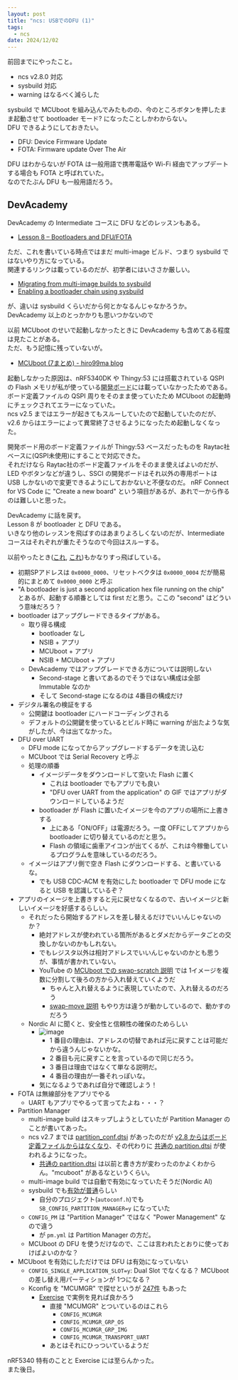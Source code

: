 ```yaml
---
layout: post
title: "ncs: USBでのDFU (1)"
tags:
  - ncs
date: 2024/12/02
---
```


前回までにやったこと。

* ncs v2.8.0 対応
* sysbuild 対応
* warning はなるべく減らした

sysbuild で MCUboot を組み込んでみたものの、今のところボタンを押したまま起動させて bootloader モード? になったことしかわからない。  
DFU できるようにしておきたい。

* DFU: Device Firmware Update
* FOTA: Firmware update Over The Air

DFU はわからないが FOTA は一般用語で携帯電話や Wi-Fi 経由でアップデートする場合も FOTA と呼ばれていた。  
なのでたぶん DFU も一般用語だろう。

## DevAcademy

DevAcademy の Intermediate コースに DFU などのレッスンもある。

* [Lesson 8 – Bootloaders and DFU/FOTA](https://academy.nordicsemi.com/courses/nrf-connect-sdk-intermediate/lessons/lesson-8-bootloaders-and-dfu-fota/)

ただ、これを書いている時点ではまだ multi-image ビルド、つまり sysbuild ではないやり方になっている。  
関連するリンクは載っているのだが、初学者にはいささか厳しい。

* [Migrating from multi-image builds to sysbuild](https://docs.nordicsemi.com/bundle/ncs-latest/page/nrf/releases_and_maturity/migration/migration_sysbuild.html)
* [Enabling a bootloader chain using sysbuild](https://docs.nordicsemi.com/bundle/ncs-latest/page/nrf/app_dev/bootloaders_dfu/mcuboot_nsib/bootloader_adding_sysbuild.html)

が、違いは sysbuild くらいだから何とかなるんじゃなかろうか。  
DevAcademy 以上のとっかかりも思いつかないので

以前 MCUboot のせいで起動しなかったときに DevAcademy も含めてある程度は見たことがある。  
ただ、もう記憶に残っていないが。

* [MCUboot (7まとめ) - hiro99ma blog](https://blog.hirokuma.work/2024/07/20240716-boot2.html)

起動しなかった原因は、nRF5340DK や Thingy:53 には搭載されている QSPI の Flash メモリが私が使っている[開発ボード](https://www.switch-science.com/products/8620?_pos=1&_sid=6944ab6c4&_ss=r)には載っていなかったためである。  
ボード定義ファイルの QSPI 周りをそのまま使っていたため MCUboot の起動時にチェックされてエラーになっていた。  
ncs v2.5 まではエラーが起きてもスルーしていたので起動していたのだが、v2.6 からはエラーによって異常終了させるようになったため起動しなくなった。

開発ボード用のボード定義ファイルが Thingy:53 ベースだったものを Raytac社ベースに(QSPI未使用)にすることで対応できた。  
それだけなら Raytac社のボード定義ファイルをそのまま使えばよいのだが、LED やボタンなどが違うし、SSCI の開発ボードはそれ以外の専用ポートは USB しかないので変更できるようにしておかないと不便なのだ。
nRF Connect for VS Code に "Create a new board" という項目があるが、あれで一から作るのは難しいと思った。

DevAcademy に話を戻す。  
Lesson 8 が bootloader と DFU である。  
いきなり他のレッスンを飛ばすのはあまりよろしくないのだが、Intermediate コースはそれぞれが重たそうなので今回はスルーする。

以前やったとき([これ](https://blog.hirokuma.work/2024/07/20240714-boot.html), [これ](https://blog.hirokuma.work/2024/07/20240715-boot.html))もかなりすっ飛ばしている。  

* 初期SPアドレスは `0x0000_0000`、リセットベクタは `0x0000_0004` だが簡易的にまとめて `0x0000_0000` と呼ぶ
* "A bootloader is just a second application hex file running on the chip" とあるが、起動する順番としては first だと思う。ここの "second" はどういう意味だろう？
* bootloader はアップグレードできるタイプがある。
  * 取り得る構成
    * bootloader なし
    * NSIB + アプリ
    * MCUboot + アプリ
    * NSIB + MCUboot + アプリ
  * DevAcademy ではアップグレードできる方については説明しない
    * Second-stage と書いてあるのでそうではない構成は全部 Immutable なのか
    * そして Second-stage になるのは 4番目の構成だけ
* デジタル署名の検証をする
  * 公開鍵は bootloader にハードコーディングされる
  * デフォルトの公開鍵を使っているとビルド時に warning が出たような気がしたが、今は出てなかった。
* DFU over UART
  * DFU mode になってからアップグレードするデータを流し込む
  * MCUboot では Serial Recovery と呼ぶ
  * 処理の順番
    * イメージデータをダウンロードして空いた Flash に置く
      * これは bootloader でもアプリでも良い
      * "DFU over UART from the application" の GIF ではアプリがダウンロードしているようだ
    * bootloader が Flash に置いたイメージを今のアプリの場所に上書きする
      * 上にある「ON/OFF」は電源だろう。一度 OFFにしてアプリから bootloader に切り替えているのだと思う。
      * Flash の領域に歯車アイコンが出てくるが、これは今稼働しているプログラムを意味しているのだろう。
  * イメージはアプリ側で空き Flash にダウンロードする、と書いているな。
    * でも USB CDC-ACM を有効にした bootloader で DFU mode になると USB を認識しているぞ？
* アプリのイメージを上書きすると元に戻せなくなるので、古いイメージと新しいイメージを好感するらしい。
  * それだったら開始するアドレスを差し替えるだけでいいんじゃないのか？
    * 絶対アドレスが使われている箇所があるとダメだからデータごとの交換しかないのかもしれない。
    * でもレジスタ以外は相対アドレスでいいんじゃないのかとも思うが、事情が書かれていない。
    * YouTube の [MCUboot での swap-scratch 説明](https://www.youtube.com/watch?v=KFgK3TRDNR4) では 1イメージを複数に分割して後ろの方から入れ替えていくようだ
      * ちゃんと入れ替えるように表現していたので、入れ替えるのだろう
      * [swap-move 説明](https://www.youtube.com/watch?v=TNvUHJ_NSo8) もやり方は違うが動かしているので、動かすのだろう
  * Nordic AI に聞くと、安全性と信頼性の確保のためらしい
    * ![image](images/20241202a-1.png)
      * 1 番目の理由は、アドレスの切替であれば元に戻すことは可能だから違うんじゃないかな。
      * 2 番目も元に戻すことを言っているので同じだろう。
      * 3 番目は理由ではなくて単なる説明だ。
      * 4 番目の理由が一番それっぽいな。
    * 気になるようであれば自分で確認しよう！
* FOTA は無線部分をアプリでやる
  * UART もアプリでやるって言ってたよね・・・？
* Partition Manager
  * multi-image build はスキップしようとしていたが Partition Manager のことが書いてあった。
  * ncs v2.7 までは [partition_conf.dtsi](https://github.com/nrfconnect/sdk-zephyr/blob/v3.6.99-ncs2/boards/nordic/nrf5340dk/nrf5340_cpuapp_partition_conf.dtsi)  があったのだが [v2.8 からはボード定義ファイルからはなくなり](https://github.com/nrfconnect/sdk-zephyr/tree/v3.7.99-ncs1/boards/nordic/nrf5340dk)、その代わりに [共通の partition.dtsi](https://github.com/nrfconnect/sdk-zephyr/blob/v3.7.99-ncs1/boards/nordic/nrf5340dk/nrf5340_cpuapp_common.dtsi#L163) が使われるようになった。
    * [共通の partition.dtsi](https://github.com/nrfconnect/sdk-zephyr/blob/v3.7.99-ncs1/dts/common/nordic/nrf5340_cpuapp_partition.dtsi) は以前と書き方が変わったのかよくわからん。"mcuboot" があるなというくらい。
  * multi-image build では自動で有効になっていたそうだ(Nordic AI)
  * sysbuild でも[有効が普通](https://devzone.nordicsemi.com/f/nordic-q-a/106142/sysbuild-and-mcuboot-without-partition-manager)らしい
    * 自分のプロジェクト(`autoconf.h`)でも `SB_CONFIG_PARTITION_MANAGER=y` になっていた
  * `CONFIG_PM` は "Partition Manager" ではなく "Power Management" なので違う
    * が `pm.yml` は Partition Manager の方だ。
  * MCUboot の DFU を使うだけなので、ここは言われたとおりに使っておけばよいのかな？
* MCUboot を有効にしただけでは DFU は有効になっていない
  * `CONFIG_SINGLE_APPLICATION_SLOT=y`: Dual Slot でなくなる？ MCUboot の差し替え用パーティションが 1つになる？
  * Kconfig を "MCUMGR" で探せというが [247件](https://docs.nordicsemi.com/bundle/ncs-2.8.0/page/kconfig/index.html#!MCUMGR) もあった
    * [Exercise](https://academy.nordicsemi.com/courses/nrf-connect-sdk-intermediate/lessons/lesson-8-bootloaders-and-dfu-fota/topic/exercise-1-dfu-over-uart/) で実例を見れば良かろう
      * 直接 "MCUMGR" とついているのはこれら
        * `CONFIG_MCUMGR`
        * `CONFIG_MCUMGR_GRP_OS`
        * `CONFIG_MCUMGR_GRP_IMG`
        * `CONFIG_MCUMGR_TRANSPORT_UART`
      * あとはそれにひっついているようだ

nRF5340 特有のことと Exercise には至らんかった。  
また後日。
